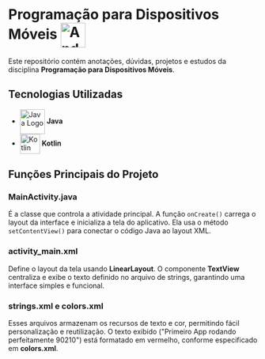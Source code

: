 # Programação para Dispositivos Móveis <img src="https://img.icons8.com/?size=100&id=P2AnGyiJxMpp&format=png&color=000000" alt="Android Logo" width="50" style="vertical-align: middle;" />

Este repositório contém anotações, dúvidas, projetos e estudos da disciplina **Programação para Dispositivos Móveis**.

## Tecnologias Utilizadas
- <img src="https://img.icons8.com/?size=100&id=Pd2x9GWu9ovX&format=png&color=000000" alt="Java Logo" width="50" style="vertical-align: middle;" /> **Java**
- <img src="https://img.icons8.com/?size=100&id=bORMlYYhamPG&format=png&color=000000" alt="Kotlin Logo" width="40" style="vertical-align: middle;" /> **Kotlin**

## Funções Principais do Projeto

### MainActivity.java
É a classe que controla a atividade principal. A função `onCreate()` carrega o layout da interface e inicializa a tela do aplicativo. Ela usa o método `setContentView()` para conectar o código Java ao layout XML.

### activity_main.xml
Define o layout da tela usando **LinearLayout**. O componente **TextView** centraliza e exibe o texto definido no arquivo de strings, garantindo uma interface simples e funcional.

### strings.xml e colors.xml
Esses arquivos armazenam os recursos de texto e cor, permitindo fácil personalização e reutilização. O texto exibido ("Primeiro App rodando perfeitamente 90210") está formatado em vermelho, conforme especificado em **colors.xml**.

